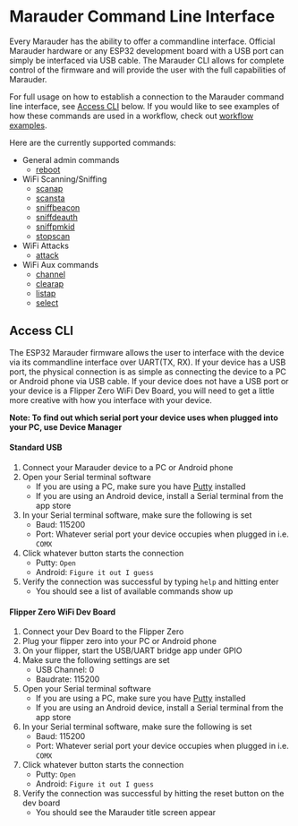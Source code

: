 # Marauder Command Line Interface
Every Marauder has the ability to offer a commandline interface. Official Marauder hardware or any ESP32 development board with a USB port can simply be interfaced via USB cable. The Marauder CLI allows for complete control of the firmware and will provide the user with the full capabilities of Marauder.

For full usage on how to establish a connection to the Marauder command line interface, see [Access CLI](#access-cli) below.
If you would like to see examples of how these commands are used in a workflow, check out [workflow examples](workflow-examples).

Here are the currently supported commands:
- General admin commands
  - [reboot](reboot-cmd)
- WiFi Scanning/Sniffing
  - [scanap](scanap)
  - [scansta](scansta)
  - [sniffbeacon](sniffbeacon)
  - [sniffdeauth](sniffdeauth)
  - [sniffpmkid](sniffpmkid)
  - [stopscan](stopscan)
- WiFi Attacks
  - [attack](attack)
- WiFi Aux commands
  - [channel](channel)
  - [clearap](clearap)
  - [listap](listap)
  - [select](select)

## Access CLI
The ESP32 Marauder firmware allows the user to interface with the device via its commandline interface over UART(TX, RX). If your device has a USB port, the physical connection is as simple as connecting the device to a PC or Android phone via USB cable. If your device does not have a USB port or your device is a Flipper Zero WiFi Dev Board, you will need to get a little more creative with how you interface with your device.

**Note: To find out which serial port your device uses when plugged into your PC, use Device Manager**

#### Standard USB
1. Connect your Marauder device to a PC or Android phone
2. Open your Serial terminal software
    - If you are using a PC, make sure you have [Putty]() installed
    - If you are using an Android device, install a Serial terminal from the app store
3. In your Serial terminal software, make sure the following is set
    - Baud: 115200
    - Port: Whatever serial port your device occupies when plugged in i.e. `COMX`
4. Click whatever button starts the connection
    - Putty: `Open`
    - Android: `Figure it out I guess`
5. Verify the connection was successful by typing `help` and hitting enter
    - You should see a list of available commands show up

#### Flipper Zero WiFi Dev Board
1. Connect your Dev Board to the Flipper Zero
2. Plug your flipper zero into your PC or Android phone
3. On your flipper, start the USB/UART bridge app under GPIO
4. Make sure the following settings are set
    - USB Channel: 0
    - Baudrate: 115200
5. Open your Serial terminal software
    - If you are using a PC, make sure you have [Putty]() installed
    - If you are using an Android device, install a Serial terminal from the app store
6. In your Serial terminal software, make sure the following is set
    - Baud: 115200
    - Port: Whatever serial port your device occupies when plugged in i.e. `COMX`
7. Click whatever button starts the connection
    - Putty: `Open`
    - Android: `Figure it out I guess`
8. Verify the connection was successful by hitting the reset button on the dev board
    - You should see the Marauder title screen appear